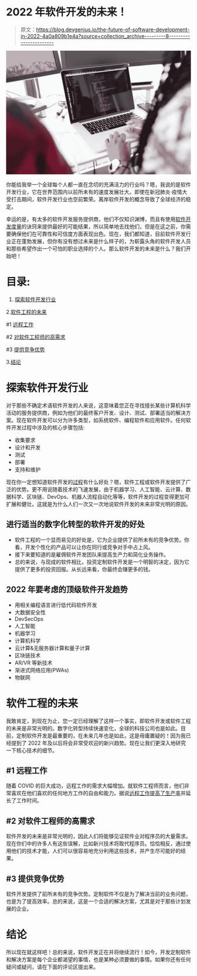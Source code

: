 # 2022 年软件开发的未来！

> 原文：<https://blog.devgenius.io/the-future-of-software-development-in-2022-4a0a809b1e4a?source=collection_archive---------8----------------------->

![](img/bc13dbb18cbfcf379bb76a1f270d45cd.png)

你能给我举一个全球每个人都一直在念叨的充满活力的行业吗？嗯，我说的是软件开发行业，它在世界范围内以前所未有的速度发展壮大。即使在新冠肺炎·疫情大受打击期间，软件开发行业也空前繁荣。离岸软件开发的概念导致了全球经济的稳定。

幸运的是，有太多的软件开发服务提供商，他们不仅知识渊博，而且有使用[软件开发度量](https://www.tatvasoft.com/outsourcing/2021/10/software-development-metrics-used-to-improve-and-measure-productivity.html)的诀窍来提供最好的可能结果，所以简单地去找他们，但是在这之前，你需要确保他们在可靠性和可信度方面表现出色。现在，我们都知道，目前软件开发行业正在蓬勃发展，但你有没有想过未来是什么样子的，为崭露头角的软件开发人员和那些希望作出一个可怕的职业选择的个人。那么软件开发的未来是什么？我们开始吧！

# 目录:

1.  [探索软件开发行业](#2b2b)

2.[软件工程的未来](#5b0c)

#1 [远程工作](#5d20)

#2 [对软件工程师的高需求](#aae0)

#3 [提供竞争优势](#e131)

3.[结论](#defc)

# 探索软件开发行业

对于那些不确定术语软件开发的人来说，这意味着您正在寻找擅长某些计算机科学活动的服务提供商，例如为他们的最终客户开发、设计、测试、部署适当的解决方案。现在软件开发可以分为许多类型，如系统软件、编程软件和应用软件。任何软件开发过程中涉及的核心步骤包括:

*   收集要求
*   设计和开发
*   测试
*   部署
*   支持和维护

现在你一定想知道软件开发的[过程](/software-development-is-a-creative-process-an-original-masterpiece-not-a-paint-by-numbers-1700e05e6d7b)有什么好处？嗯，软件工程或软件开发提供了广泛的优势。更不用说随着技术的飞速发展，由于机器学习、人工智能、云计算、数据科学、区块链、DevOps、机器人流程自动化等等，软件开发的过程变得更加可扩展和健壮。这就是为什么人们一次又一次地说软件开发的未来非常光明的原因。

## 进行适当的数字化转型的软件开发的好处

*   软件工程的一个显而易见的好处是，它为企业提供了前所未有的竞争优势。你看，开发个性化的产品可以让你在同行或竞争对手中占上风。
*   接下来要知道的是雇佣软件开发团队来提高生产力和简化业务操作。
*   总的来说，与现成的软件相比，投资定制软件开发是一个明智的决定，因为它提供了更多的投资回报。从长远来看，你最终会赚更多的钱。

## 2022 年要考虑的顶级软件开发趋势

*   用相关编程语言进行低代码软件开发
*   大数据安全性
*   DevSecOps
*   人工智能
*   机器学习
*   计算机科学
*   云计算&无服务器计算和量子计算
*   区块链技术
*   AR/VR 等新技术
*   渐进式网络应用(PWAs)
*   物联网

# 软件工程的未来

我敢肯定，到现在为止，您一定已经理解了这样一个事实，即软件开发或软件工程的未来是非常光明的。数字化转型持续快速变化，全球的科技公司也是如此。目前，定制软件开发是最重要的，在未来几年也是如此，这是毋庸置疑的！因为我已经提到了 2022 年及以后将会非常受欢迎的新兴趋势。现在让我们更深入地研究一下核心技术的细节。

## #1 远程工作

随着 COVID 的巨大成功，远程工作的需求大幅增加。就软件工程师而言，他们非常喜欢在他们喜欢的任何地方工作的自由和能力。据说[远程工作提高了生产率](https://www.businessnewsdaily.com/15259-working-from-home-more-productive.html)并延长了工作时间。

## #2 对软件工程师的高需求

软件开发的未来是非常光明的，因此人们将能够见证软件业对程序员的大量需求。现在你们中的许多人有这些误解，比如新兴技术将取代程序员。恰恰相反，通过使用他们的技术才能，人们可以很容易地充分利用这些技术，并产生尽可能好的结果。

## #3 提供竞争优势

软件开发提供了前所未有的竞争优势。定制软件不仅是为了解决当前的业务问题，也是为了提高效率。总的来说，这是一个合适的解决方案，尤其是对于那些计划发展的企业。

# 结论

所以现在就这样吧！总的来说，软件开发正在并将继续流行！如今，开发定制软件和解决方案是每个企业都渴望的事情，也是某种必须要做的事情。如果你还有任何疑问或疑问，请在下面的评论区提出来。